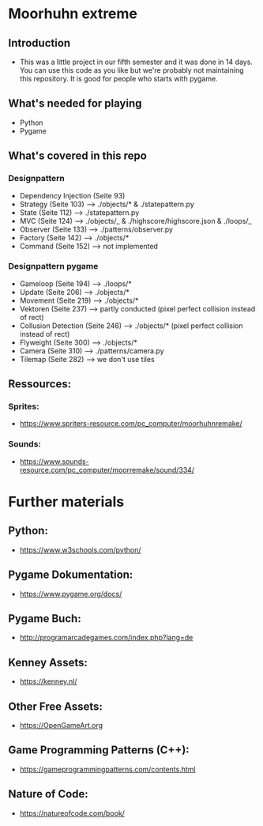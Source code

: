 # Moorhuhn extreme

## Introduction

- This was a little project in our fifth semester and it was done in 14 days. You can use this code as you like but we're probably not maintaining this repository. It is good for people who starts with pygame.

## What's needed for playing

- Python
- Pygame

## What's covered in this repo

### Designpattern

- Dependency Injection (Seite 93)
- Strategy (Seite 103) --> ./objects/\* & ./statepattern.py
- State (Seite 112) --> ./statepattern.py
- MVC (Seite 124) --> ./objects/_ & ./highscore/highscore.json & ./loops/_
- Observer (Seite 133) --> ./patterns/observer.py
- Factory (Seite 142) --> ./objects/\*
- Command (Seite 152) --> not implemented

### Designpattern pygame

- Gameloop (Seite 194) --> ./loops/\*
- Update (Seite 206) --> ./objects/\*
- Movement (Seite 219) --> ./objects/\*
- Vektoren (Seite 237) --> partly conducted (pixel perfect collision instead of rect)
- Collusion Detection (Seite 246) --> ./objects/\* (pixel perfect collision instead of rect)
- Flyweight (Seite 300) --> ./objects/\*
- Camera (Seite 310) --> ./patterns/camera.py
- Tilemap (Seite 282) --> we don't use tiles

## Ressources:

### Sprites:

- https://www.spriters-resource.com/pc_computer/moorhuhnremake/

### Sounds:

- https://www.sounds-resource.com/pc_computer/moorremake/sound/334/

# Further materials

## Python:

- https://www.w3schools.com/python/

## Pygame Dokumentation:

- https://www.pygame.org/docs/

## Pygame Buch:

- http://programarcadegames.com/index.php?lang=de

## Kenney Assets:

- https://kenney.nl/

## Other Free Assets:

- https://OpenGameArt.org

## Game Programming Patterns (C++):

- https://gameprogrammingpatterns.com/contents.html

## Nature of Code:

- https://natureofcode.com/book/
